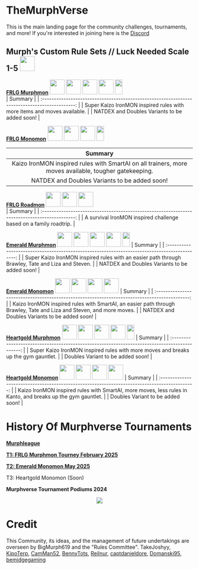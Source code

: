 # TheMurphVerse

This is the main landing page for the community challenges, tournaments, and more! If you're interested in joining here is the [Discord](https://discord.gg/c4Bzm3Ezpx)

## Murph's Custom Rule Sets // Luck Needed Scale 1-5 <img src="https://github.com/TakeJoshyy/TheMurphVerse/blob/1d4396e7092b5b1f2de452d9ac74828b560425fd/Images/Difficulty_rating_clover.png" width="40" height="40">

**[FRLG Murphmon](https://github.com/TakeJoshyy/TheMurphVerse/tree/main/1.GameModes/FireRed-Murphmon)** <img src="https://github.com/TakeJoshyy/TheMurphVerse/blob/1d4396e7092b5b1f2de452d9ac74828b560425fd/Images/Difficulty_rating_clover.png" width="40" height="40"> <img src="https://github.com/TakeJoshyy/TheMurphVerse/blob/1d4396e7092b5b1f2de452d9ac74828b560425fd/Images/Difficulty_rating_clover.png" width="40" height="40"> <img src="https://github.com/TakeJoshyy/TheMurphVerse/blob/1d4396e7092b5b1f2de452d9ac74828b560425fd/Images/Difficulty_rating_clover.png" width="40" height="40"> <img src="https://github.com/TakeJoshyy/TheMurphVerse/blob/1d4396e7092b5b1f2de452d9ac74828b560425fd/Images/Difficulty_rating_clover.png" width="40" height="40"> <img src="https://github.com/TakeJoshyy/TheMurphVerse/blob/1d4396e7092b5b1f2de452d9ac74828b560425fd/Images/Difficulty_rating_half_clover.png" width="20" height="40">    
| Summary |
| :--------------------------------------------------------------------------------------------: |
| Super Kaizo IronMON inspired rules with more items and moves available. |
| NATDEX and Doubles Variants to be added soon! |

**[FRLG Monomon](https://github.com/TakeJoshyy/TheMurphVerse/blob/main/1.GameModes/FireRed-Monomon/readme.md)** <img src="https://github.com/TakeJoshyy/TheMurphVerse/blob/1d4396e7092b5b1f2de452d9ac74828b560425fd/Images/Difficulty_rating_clover.png" width="40" height="40"> <img src="https://github.com/TakeJoshyy/TheMurphVerse/blob/1d4396e7092b5b1f2de452d9ac74828b560425fd/Images/Difficulty_rating_clover.png" width="40" height="40"> <img src="https://github.com/TakeJoshyy/TheMurphVerse/blob/1d4396e7092b5b1f2de452d9ac74828b560425fd/Images/Difficulty_rating_clover.png" width="40" height="40"> <img src="https://github.com/TakeJoshyy/TheMurphVerse/blob/1d4396e7092b5b1f2de452d9ac74828b560425fd/Images/Difficulty_rating_half_clover.png" width="20" height="40">    

| Summary |
| :--------------------------------------------------------------------------------------------: |
| Kaizo IronMON inspired rules with SmartAI on all trainers, more moves available, tougher gatekeeping. |
| NATDEX and Doubles Variants to be added soon! |

**[FRLG Roadmon](https://github.com/TakeJoshyy/TheMurphVerse/blob/main/1.GameModes/FireRed-RoadMon/readme.md)** <img src="https://github.com/TakeJoshyy/TheMurphVerse/blob/1d4396e7092b5b1f2de452d9ac74828b560425fd/Images/Difficulty_rating_clover.png" width="40" height="40"> <img src="https://github.com/TakeJoshyy/TheMurphVerse/blob/1d4396e7092b5b1f2de452d9ac74828b560425fd/Images/Difficulty_rating_clover.png" width="40" height="40"> <img src="https://github.com/TakeJoshyy/TheMurphVerse/blob/1d4396e7092b5b1f2de452d9ac74828b560425fd/Images/Difficulty_rating_clover.png" width="40" height="40">    
| Summary |
| :--------------------------------------------------------------------------------------------: |
| A survival IronMON inspired challenge based on a family roadtrip. |

**[Emerald Murphmon](https://github.com/TakeJoshyy/TheMurphVerse/blob/main/1.GameModes/Emerald-Murphmon/readme.md)** <img src="https://github.com/TakeJoshyy/TheMurphVerse/blob/1d4396e7092b5b1f2de452d9ac74828b560425fd/Images/Difficulty_rating_clover.png" width="40" height="40"> <img src="https://github.com/TakeJoshyy/TheMurphVerse/blob/1d4396e7092b5b1f2de452d9ac74828b560425fd/Images/Difficulty_rating_clover.png" width="40" height="40"> <img src="https://github.com/TakeJoshyy/TheMurphVerse/blob/1d4396e7092b5b1f2de452d9ac74828b560425fd/Images/Difficulty_rating_clover.png" width="40" height="40"> <img src="https://github.com/TakeJoshyy/TheMurphVerse/blob/1d4396e7092b5b1f2de452d9ac74828b560425fd/Images/Difficulty_rating_clover.png" width="40" height="40"> <img src="https://github.com/TakeJoshyy/TheMurphVerse/blob/1d4396e7092b5b1f2de452d9ac74828b560425fd/Images/Difficulty_rating_half_clover.png" width="20" height="40">
| Summary |
| :--------------------------------------------------------------------------------------------: |
| Super Kaizo IronMON inspired rules with an easier path through Brawley, Tate and Liza and Steven. |
| NATDEX and Doubles Variants to be added soon! |

**[Emerald Monomon](https://github.com/TakeJoshyy/TheMurphVerse/blob/main/1.GameModes/Emerald-Monomon/readme.md)** <img src="https://github.com/TakeJoshyy/TheMurphVerse/blob/1d4396e7092b5b1f2de452d9ac74828b560425fd/Images/Difficulty_rating_clover.png" width="40" height="40"> <img src="https://github.com/TakeJoshyy/TheMurphVerse/blob/1d4396e7092b5b1f2de452d9ac74828b560425fd/Images/Difficulty_rating_clover.png" width="40" height="40"> <img src="https://github.com/TakeJoshyy/TheMurphVerse/blob/1d4396e7092b5b1f2de452d9ac74828b560425fd/Images/Difficulty_rating_clover.png" width="40" height="40"> <img src="https://github.com/TakeJoshyy/TheMurphVerse/blob/1d4396e7092b5b1f2de452d9ac74828b560425fd/Images/Difficulty_rating_clover.png" width="40" height="40">
| Summary |
| :--------------------------------------------------------------------------------------------: |
| Kaizo IronMON inspired rules with SmartAI, an easier path through Brawley, Tate and Liza and Steven, and more moves. |
| NATDEX and Doubles Variants to be added soon! |

**[Heartgold Murphmon](https://github.com/BigMurph619/Heartgold-Murphmon)** <img src="https://github.com/TakeJoshyy/TheMurphVerse/blob/1d4396e7092b5b1f2de452d9ac74828b560425fd/Images/Difficulty_rating_clover.png" width="40" height="40"> <img src="https://github.com/TakeJoshyy/TheMurphVerse/blob/1d4396e7092b5b1f2de452d9ac74828b560425fd/Images/Difficulty_rating_clover.png" width="40" height="40"> <img src="https://github.com/TakeJoshyy/TheMurphVerse/blob/1d4396e7092b5b1f2de452d9ac74828b560425fd/Images/Difficulty_rating_clover.png" width="40" height="40"> <img src="https://github.com/TakeJoshyy/TheMurphVerse/blob/1d4396e7092b5b1f2de452d9ac74828b560425fd/Images/Difficulty_rating_clover.png" width="40" height="40"> <img src="https://github.com/TakeJoshyy/TheMurphVerse/blob/1d4396e7092b5b1f2de452d9ac74828b560425fd/Images/Difficulty_rating_half_clover.png" width="20" height="40">
| Summary |
| :--------------------------------------------------------------------------------------------: |
| Super Kaizo IronMON inspired rules with more moves and breaks up the gym gauntlet. |
| Doubles Variant to be added soon! |

**[Heartgold Monomon](https://github.com/BigMurph619/Heartgold-Monomon)** <img src="https://github.com/TakeJoshyy/TheMurphVerse/blob/1d4396e7092b5b1f2de452d9ac74828b560425fd/Images/Difficulty_rating_clover.png" width="40" height="40"> <img src="https://github.com/TakeJoshyy/TheMurphVerse/blob/1d4396e7092b5b1f2de452d9ac74828b560425fd/Images/Difficulty_rating_clover.png" width="40" height="40"> <img src="https://github.com/TakeJoshyy/TheMurphVerse/blob/1d4396e7092b5b1f2de452d9ac74828b560425fd/Images/Difficulty_rating_clover.png" width="40" height="40"> <img src="https://github.com/TakeJoshyy/TheMurphVerse/blob/1d4396e7092b5b1f2de452d9ac74828b560425fd/Images/Difficulty_rating_clover.png" width="40" height="40">
| Summary |
| :--------------------------------------------------------------------------------------------: |
| Kaizo IronMON inspired rules with SmartAI, more moves, less rules in Kanto, and breaks up the gym gauntlet. |
| Doubles Variant to be added soon! |

# History Of Murphverse Tournaments

**[Murphleague](https://github.com/TakeJoshyy/TheMurphVerse/tree/main/2.Tournaments/1.MurphLeague-2025)**



**[T1: FRLG Murphmon Tourney February 2025](https://github.com/TakeJoshyy/TheMurphVerse/blob/main/2.Tournaments/2.FireRed-Murphmon-T1-Tourney-2025/leaderboard.md)**

**[T2: Emerald Monomon May 2025](https://github.com/TakeJoshyy/TheMurphVerse/tree/main/2.Tournaments/3.Emerald-Monomon-T2-Tourney-2025)**

T3: Heartgold Monomon (Soon)

**Murphverse Tournament Podiums 2024**

<p align="center">
<img src="https://github.com/TakeJoshyy/TheMurphVerse/blob/df9c13ac819078eafd99b5c7f03a6fc1a925de5a/Images/Tournaments%202024.png">

# Credit

This Community, its ideas, and the management of future undertakings are overseen by BigMurph619 and the "Rules Committee".
TakeJoshyy, [KipoTerp](https://www.twitch.tv/kipoterp), [CamMan52](https://www.twitch.tv/camman52), [BennyTots](https://www.twitch.tv/bennytots), [Reilnur](https://www.twitch.tv/reilnur), [captdanieldore](https://www.twitch.tv/captdanieldore), [Domanski95](https://www.twitch.tv/domanski95), [bemidgegaming](https://www.twitch.tv/bemidgegaming)

